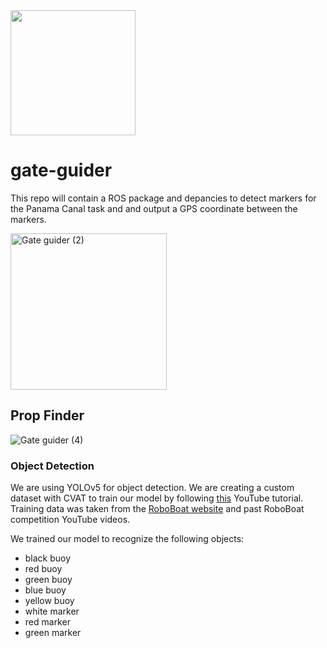 <img src="https://user-images.githubusercontent.com/92492605/201941889-f4a18508-506d-4b2e-bd12-ac9e4553c2b9.png" width="200" height="200" />

# gate-guider

This repo will contain a ROS package and depancies to detect markers for the Panama Canal task and and output a GPS coordinate between the markers. 

<img width="250" alt="Gate guider (2)" src="https://user-images.githubusercontent.com/90921913/218099834-93d54166-97d3-4dd4-9d11-b6267585c7c8.png">


## Prop Finder

![Gate guider (4)](https://user-images.githubusercontent.com/90921913/218108712-39d3538a-af41-429b-a17b-d92df176a49f.png)

### Object Detection

We are using YOLOv5 for object detection. We are creating a custom dataset with CVAT to train our model by following [this](https://www.youtube.com/watch?v=OMgQ2JzOAWA) YouTube tutorial. Training data was taken from the [RoboBoat website](https://roboboat.org) and past RoboBoat competition YouTube videos. 

We trained our model to recognize the following objects:
- black buoy
- red buoy 
- green buoy
- blue buoy
- yellow buoy
- white marker
- red marker
- green marker
